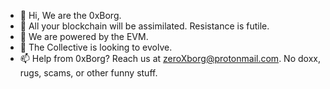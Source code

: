 - 👋 Hi, We are the 0xBorg.
- 👀 All your blockchain will be assimilated. Resistance is futile.
- 🌱 We are powered by the EVM.
- 💞️ The Collective is looking to evolve.
- 📫 Help from 0xBorg? Reach us at zeroXborg@protonmail.com. No doxx, rugs, scams, or other funny stuff.

<!---
0xBorg/0xBorg is a ✨ special ✨ repository because its `README.md` (this file) appears on your GitHub profile.
You can click the Preview link to take a look at your changes.
--->
